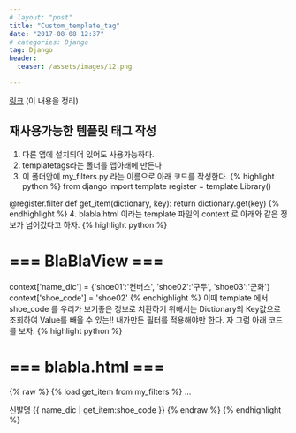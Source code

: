 ```yaml
---
# layout: "post"
title: "Custom_template_tag"
date: "2017-08-08 12:37"
# categories: Django
tag: Django
header:
  teaser: /assets/images/12.png

---
```


[링크](http://oniondev.egloos.com/9862474) (이 내용을 정리)

## 재사용가능한 템플릿 태그 작성
1. 다른 앱에 설치되어 있어도 사용가능하다.
2. templatetags라는 폴더를 앱아래에 만든다
3. 이 폴더안에 my_filters.py 라는 이름으로 아래 코드를 작성한다.
  {% highlight python %}
  from django import template
  register = template.Library()

  @register.filter
  def get_item(dictionary, key):
      return dictionary.get(key)
  {% endhighlight %}
4. blabla.html 이라는 template 파일의 context 로 아래와 같은 정보가 넘어갔다고 하자.
{% highlight python %}
# === BlaBlaView ===
context['name_dic'] = {'shoe01':'컨버스', 'shoe02':'구두', 'shoe03':'군화'}
context['shoe_code'] = 'shoe02'
{% endhighlight %}
이때 template 에서 shoe_code 를 우리가 보기좋은 정보로 치환하기 위해서는 Dictionary의 Key값으로 조회하여 Value를 빼올 수 있는!!
내가만든 필터를 적용해야만 한다. 자 그럼 아래 코드를 보자.
{% highlight python %}
# === blabla.html ===
{% raw %}
{% load get_item from my_filters %}
...
<td>신발명</td>
<td>{{ name_dic | get_item:shoe_code }}</td>
{% endraw %}
{% endhighlight %}
